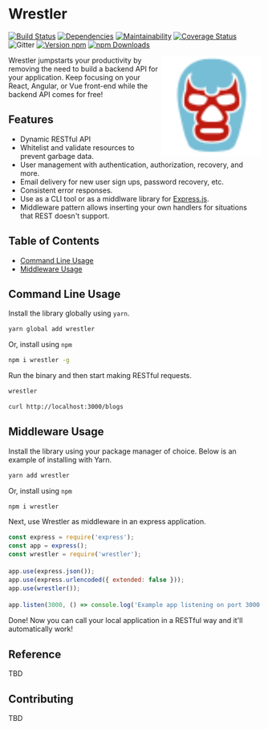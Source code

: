 # Wrestler

[![Build Status](https://img.shields.io/travis/sketchdev/wrestler/master.svg?style=flat-square)](https://travis-ci.org/sketchdev/wrestler)
[![Dependencies](https://img.shields.io/david/sketchdev/wrestler.svg?style=flat-square)](https://david-dm.org/sketchdev/wrestler)
[![Maintainability](https://api.codeclimate.com/v1/badges/8195382474536e36f321/maintainability)](https://codeclimate.com/github/sketchdev/wrestler/maintainability)
[![Coverage Status](https://coveralls.io/repos/github/sketchdev/wrestler/badge.svg?branch=master)](https://coveralls.io/github/sketchdev/wrestler?branch=master)
![Gitter](https://img.shields.io/gitter/room/wrestlerjs/wrestler.js.svg)
[![Version npm](https://img.shields.io/npm/v/wrestler.svg?style=flat-square)](https://www.npmjs.com/package/winston)
[![npm Downloads](https://img.shields.io/npm/dm/wrestler.svg?style=flat-square)](https://npmcharts.com/compare/wrestler?minimal=true)

<img src="logo.svg" height="200px" alt="Wrestler" align="right"/>

Wrestler jumpstarts your productivity by removing the need to build a backend API for your application.
Keep focusing on your React, Angular, or Vue front-end while the backend API comes for free!

## Features

* Dynamic RESTful API
* Whitelist and validate resources to prevent garbage data.
* User management with authentication, authorization, recovery, and more.
* Email delivery for new user sign ups, password recovery, etc.
* Consistent error responses.
* Use as a CLI tool or as a middlware library for [Express.js](https://expressjs.com/).
* Middleware pattern allows inserting your own handlers for situations that REST doesn't support.

## Table of Contents

- [Command Line Usage](#command-line-usage)
- [Middleware Usage](#middlware-usage)

## Command Line Usage

Install the library globally using `yarn`.

```sh
yarn global add wrestler
```

Or, install using `npm`

```sh
npm i wrestler -g
```

Run the binary and then start making RESTful requests.

```sh
wrestler
```

```sh
curl http://localhost:3000/blogs
```


## Middleware Usage

Install the library using your package manager of choice. Below is an example of installing with Yarn.

```bash
yarn add wrestler
```

Or, install using `npm`

```sh
npm i wrestler
```

Next, use Wrestler as middleware in an express application.

```javascript
const express = require('express');
const app = express();
const wrestler = require('wrestler');

app.use(express.json());
app.use(express.urlencoded({ extended: false }));
app.use(wrestler());

app.listen(3000, () => console.log('Example app listening on port 3000!'))
```

Done! Now you can call your local application in a RESTful way and it'll automatically work!

## Reference

TBD

## Contributing

TBD
